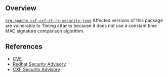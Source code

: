 ## Overview
[`org.apache.cxf:cxf-rt-rs-security-jose`](http://search.maven.org/#search%7Cga%7C1%7Ca%3A%22cxf-rt-rs-security-jose%22)
Affected versions of this package are vulnerable to Timing attacks because it does not use a constant time MAC signature comparison algorithm.

## References
- [CVE](https://web.nvd.nist.gov/view/vuln/detail?vulnId=CVE-2017-3156)
- [Redhat Security Advisory](https://access.redhat.com/security/cve/cve-2017-3156)
- [CXF Security Advisory](https://cxf.apache.org/security-advisories.data/CVE-2017-3156.txt.asc)
